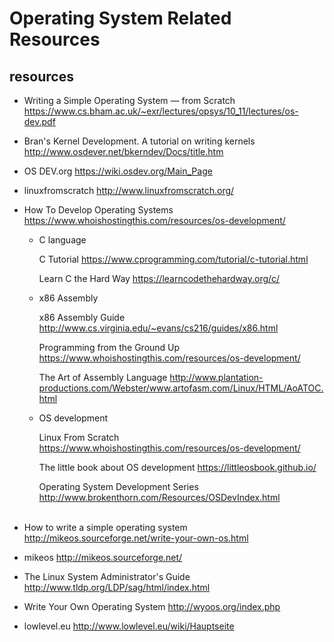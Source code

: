 # Operating System Related Resources

## resources
- Writing a Simple Operating System — from Scratch
https://www.cs.bham.ac.uk/~exr/lectures/opsys/10_11/lectures/os-dev.pdf <br>

- Bran's Kernel Development. A tutorial on writing kernels
http://www.osdever.net/bkerndev/Docs/title.htm <br>

- OS DEV.org
https://wiki.osdev.org/Main_Page <br>

- linuxfromscratch
http://www.linuxfromscratch.org/ <br>

- How To Develop Operating Systems
https://www.whoishostingthis.com/resources/os-development/ <br>
  - C language
  
    C Tutorial
    https://www.cprogramming.com/tutorial/c-tutorial.html <br>

    Learn C the Hard Way
    https://learncodethehardway.org/c/ <br>

  - x86 Assembly

    x86 Assembly Guide
    http://www.cs.virginia.edu/~evans/cs216/guides/x86.html <br>

    Programming from the Ground Up 
    https://www.whoishostingthis.com/resources/os-development/ <br>

    The Art of Assembly Language
    http://www.plantation-productions.com/Webster/www.artofasm.com/Linux/HTML/AoATOC.html <br>

  - OS development

    Linux From Scratch 
    https://www.whoishostingthis.com/resources/os-development/ <br>

    The little book about OS development
    https://littleosbook.github.io/ <br>

    Operating System Development Series
    http://www.brokenthorn.com/Resources/OSDevIndex.html <br><br>

- How to write a simple operating system
http://mikeos.sourceforge.net/write-your-own-os.html <br>

- mikeos
http://mikeos.sourceforge.net/ <br>

- The Linux System Administrator's Guide
http://www.tldp.org/LDP/sag/html/index.html <br>

- Write Your Own Operating System
http://wyoos.org/index.php <br>

- lowlevel.eu
http://www.lowlevel.eu/wiki/Hauptseite <br>